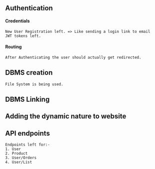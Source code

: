 ## Authentication
#### Credentials
    New User Registration left. => Like sending a login link to email
    JWT tokens left.
#### Routing
    After Authenticating the user should actually get redirected.

## DBMS creation
    File System is being used.
## DBMS Linking
## Adding the dynamic nature to website
## API endpoints
    Endpoints left for:-
    1. User
    2. Product
    3. User/Orders
    4. User/List
